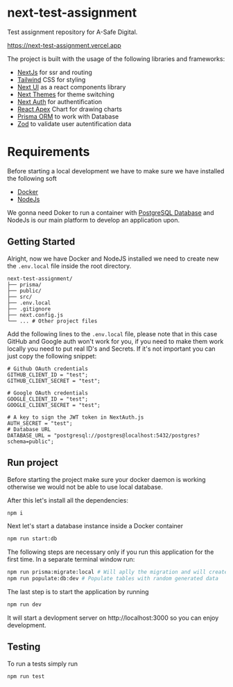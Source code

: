 # next-test-assignment

Test assignment repository for A-Safe Digital.

https://next-test-assignment.vercel.app

The project is built with the usage of the following libraries and frameworks:

- [NextJs](https://nextjs.org/) for ssr and routing
- [Tailwind](https://tailwindcss.com/) CSS for styling
- [Next UI](https://nextui.org/) as a react components library
- [Next Themes](https://www.npmjs.com/package/next-themes) for theme switching
- [Next Auth](https://authjs.dev/) for authentification
- [React Apex](https://apexcharts.com/) Chart for drawing charts
- [Prisma ORM](https://www.prisma.io/) to work with Database
- [Zod](https://zod.dev/) to validate user autentification data

# Requirements

Before starting a local development we have to make sure we have installed the following soft

- [Docker](https://www.docker.com/products/docker-desktop/)
- [NodeJs](https://nodejs.org/en)

We gonna need Doker to run a container with [PostgreSQL Database](https://www.postgresql.org/) and NodeJs is our main platform to develop an application upon.

## Getting Started

Alright, now we have Docker and NodeJS installed we need to create new the `.env.local` file inside the root directory.

```
next-test-assignment/
├── prisma/
├── public/
├── src/
├── .env.local
├── .gitignore
├── next.config.js
└── ... # Other project files
```

Add the following lines to the `.env.local` file, please note that in this case GitHub and Google auth won't work for you, if you need to make them work locally you need to put real ID's and Secrets. If it's not important you can just copy the following snippet:

```shell
# Github OAuth credentials
GITHUB_CLIENT_ID = "test";
GITHUB_CLIENT_SECRET = "test";

# Google OAuth credentials
GOOGLE_CLIENT_ID = "test";
GOOGLE_CLIENT_SECRET = "test";

# A key to sign the JWT token in NextAuth.js
AUTH_SECRET = "test";
# Database URL
DATABASE_URL = "postgresql://postgres@localhost:5432/postgres?schema=public";
```

## Run project

Before starting the project make sure your docker daemon is working otherwise we would not be able to use local database.

After this let's install all the dependencies:

```bash
npm i
```

Next let's start a database instance inside a Docker container

```bash
npm run start:db
```

The following steps are necessary only if you run this application for the first time. In a separate terminal window run:

```bash
npm run prisma:migrate:local # Will aplly the migration and will create needed DB Tables
npm run populate:db:dev # Populate tables with random generated data
```

The last step is to start the application by running

```bash
npm run dev
```

It will start a devlopment server on http://localhost:3000 so you can enjoy development.

## Testing

To run a tests simply run

```bash
npm run test
```
